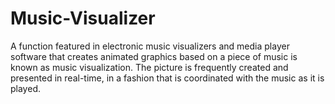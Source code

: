 # Music-Visualizer
A function featured in electronic music visualizers and media player software that creates animated graphics based on a piece of music is known as music visualization. The picture is frequently created and presented in real-time, in a fashion that is coordinated with the music as it is played.

